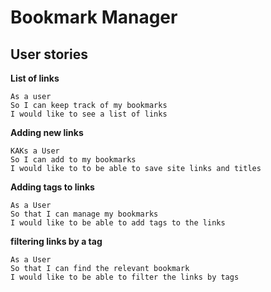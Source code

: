 # Bookmark Manager


## User stories


**List of links**
```
As a user
So I can keep track of my bookmarks
I would like to see a list of links
```

**Adding new links**
```
KAKs a User
So I can add to my bookmarks
I would like to to be able to save site links and titles
```

**Adding tags to links**
```
As a User
So that I can manage my bookmarks
I would like to be able to add tags to the links
```

**filtering links by a tag**
```
As a User
So that I can find the relevant bookmark
I would like to be able to filter the links by tags
```
